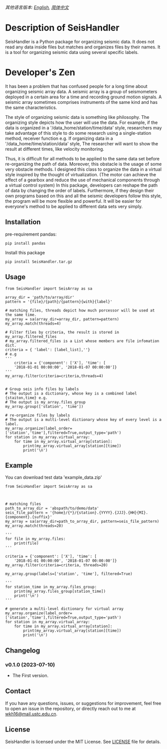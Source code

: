 *其他语言版本: [English](README.md), [简体中文](README.zh-CN.md)*

# Description of SeisHandler

SeisHandler is a Python package for organizing seismic data.
It does not read any data inside files but matches and organizes
files by their names. It is a tool for organizing seismic data using
several specific labels.

# Developer's Zen

It has been a problem that has confused people for a long time about organizing seismic array data. A seismic array is a group of seismometers deployed in a certain area for a time and recording ground motion signals. A seismic array sometimes comprises instruments of the same kind and has the same characteristics.

The style of organizing seismic data is something like philosophy. The organizing style depicts how the user will use the data. For example, if the data is organized in a '/data_home/station/time/data' style,
researchers may take advantage of this style to do some research using a single-station method, receiver function e.g.
If organizing data in a '/data_home/time/station/data' style,
The researcher will want to show the result at different times, like velocity monitoring.

Thus, it is difficult for all methods to be applied to the same data set before re-organizing the path of data. Moreover, this obstacle is the usage of some very obstacle methods. I designed this class to
organize the data in a virtual style inspired by the thought of virtualization.
(The motor can achieve the effect of a gearbox and reduce the use of mechanical components through a virtual control
system)
In this package, developers can reshape the path of data by changing the order of labels. Furthermore, if they design their own programs based on this and all the seismic developers follow this style, the program will be more flexible and powerful. It will be easier
for everyone's method to be applied to different data sets very simply.

## Installation

pre-requirement pandas:

```
pip install pandas
```

Install this package

```
pip install SeisHandler.tar.gz
```

## Usage

```
from SeisHandler import SeisArray as sa

array_dir = 'path/to/array/dir'
pattern = '{file}/{path}/{pattern}{with}{label}'

# matching files, threads depict how much porcessor will be used at the same time.
my_array = sa(array_dir=array_dir, pattern=pattern)
my_array.match(threads=4)

# Filter files by criteria, the result is stored in my_array.filtered_files
# my_array.filtered_files is a List whose members are file infomation dict.
criteria = { 'label': [label_list],''}
# e.g 
''' 
    criteria = {'component': ['X'], 'time': [
    '2018-01-01 00:00:00', '2018-01-07 00:00:00']}
'''
my_array.filter(criteria=criteria,threads=4)


# Group seis info files by labels
# The output is a dictionary, whose key is a combined label {staiton,time} e.g.
# The output is my_array.files_group
my_array.group(['station', 'time'])

# re-organize files by labels
# The output is a multi-level dictionary whose key of every level is a label.
my_array.organize(label_order=['station','time'],filtered=True,output_type='path')
for station in my_array.virtual_array:
    for time in my_array.virtual_array[station]:
        print(my_array.virtual_array[station][time])
        print('\n')
```

## Example

You can download test data 'example_data.zip'

```
from SeisHandler import SeisArray as sa



# matching files
path_to_array_dir = 'abspath/to/demo/data'
seis_file_pattern = '{home}/{*}/{station}.{YYYY}.{JJJ}.{HH}{MI}.{component}.{suffix}'
my_array = sa(array_dir=path_to_array_dir, pattern=seis_file_pattern)
my_array.match(threads=20)

'''
for file in my_array.files:
    print(file)
'''

criteria = {'component': ['X'], 'time': [
    '2018-01-01 00:00:00', '2018-01-07 00:00:00']}
my_array.filter(criteria=criteria, threads=20)

my_array.group(labels=['station', 'time'], filtered=True)

'''
for station_time in my_array.files_group:
    print(my_array.files_group[station_time])
    print('\n')
'''

# generate a multi-level dictionary for virtual array
my_array.organize(label_order=['station','time'],filtered=True,output_type='path')
for station in my_array.virtual_array:
    for time in my_array.virtual_array[station]:
        print(my_array.virtual_array[station][time])
        print('\n')
```

## Changelog

### v0.1.0 (2023-07-10)

- The First version.

## Contact

If you have any questions, issues, or suggestions for improvement,
feel free to open an issue in the repository,
or directly reach out to me at wkh16@mail.ustc.edu.cn.

## License

SeisHandler is licensed under the MIT License. See [LICENSE](LICENSE) file for details.


